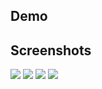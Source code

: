 <h2> Demo </h2>

<h2> Screenshots</h2>
<img src="demo&screenshots/1.jpeg" />
<img src="demo&screenshots/2.jpeg" />
<img src="demo&screenshots/3.jpeg" />
<img src="demo&screenshots/4.jpeg" />